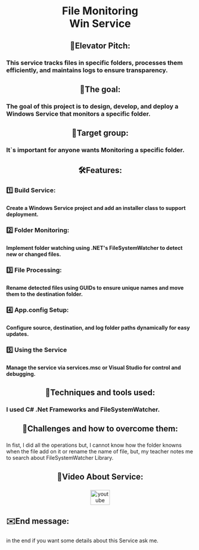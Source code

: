 <h1 align="center">File Monitoring <br>Win Service</h1>

###

<h2 align="center">👀Elevator Pitch:</h2>

###

<h3 align="left">This service tracks files in specific folders, processes them efficiently, and maintains logs to ensure transparency.</h3>

###

<h2 align="center">🎯The goal:</h2>

###

<h3 align="left">The goal of this project is to design, develop, and deploy a Windows Service that monitors a specific folder.</h3>

###

<h2 align="center">📢Target group:</h2>

###

<h3 align="left">It`s important for anyone wants Monitoring a specific folder.</h3>

###

<h2 align="center">🛠️Features:</h2>

###

<h3 align="left">1️⃣ Build Service:</h3>

###

<h4 align="left">Create a Windows Service project and add an installer class to support deployment.</h4>

###

<h3 align="left">2️⃣ Folder Monitoring:</h3>

###

<h4 align="left">Implement folder watching using .NET's FileSystemWatcher to detect new or changed files.</h4>

###

<h3 align="left">3️⃣ File Processing:</h3>

###

<h4 align="left">Rename detected files using GUIDs to ensure unique names and move them to the destination folder.</h4>

###

<h3 align="left">4️⃣ App.config Setup:</h3>

###

<h4 align="left">Configure source, destination, and log folder paths dynamically for easy updates.</h4>

###

<h3 align="left">5️⃣ Using the Service</h3>

###

<h4 align="left">Manage the service via services.msc or Visual Studio for control and debugging.</h4>

###

<h2 align="center">🧰Techniques and tools used:</h2>

###

<h3 align="left">I used C# .Net Frameworks and FileSystemWatcher.</h3>

###

<h2 align="center">🧱Challenges and how to overcome them:</h2>

###

<p align="left">In fist, I did all the operations but, I cannot know how the folder knowns when the file add on it or rename the name of file, but, my teacher notes me to search about FileSystemWatcher Library.</p>

###

<h2 align="center">🎥Video About Service:</h2>

###

<div align="center">
  <img src="https://raw.githubusercontent.com/maurodesouza/profile-readme-generator/master/src/assets/icons/social/youtube/default.svg" width="52" height="40" alt="youtube logo"  />
</div>

###

<h2 align="left">✉️End message:</h2>

###

<p align="left">in the end if you want some details about this Service ask me.</p>

###
